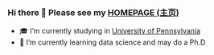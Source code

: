 ### Hi there 👋 Please see my [HOMEPAGE (主页)](https://realliyifei.github.io)

- 🎓 I’m currently studying in [University of Pennsylvania](https://www.upenn.edu)
- 🎒 I’m currently learning data science and may do a Ph.D
